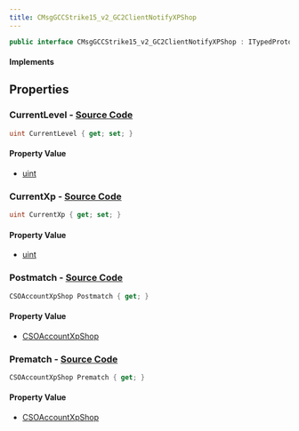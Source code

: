 ```yaml
---
title: CMsgGCCStrike15_v2_GC2ClientNotifyXPShop
---
```


```csharp
public interface CMsgGCCStrike15_v2_GC2ClientNotifyXPShop : ITypedProtobuf<CMsgGCCStrike15_v2_GC2ClientNotifyXPShop>, INativeHandle
```

#### Implements

## Properties

### **CurrentLevel** - [Source Code](https://github.com/swiftly-solution/swiftlys2/blob/main/managed/src/SwiftlyS2.Generated/Protobufs/Interfaces/CMsgGCCStrike15_v2_GC2ClientNotifyXPShop.cs#L22)

```csharp
uint CurrentLevel { get; set; }
```

#### Property Value

- [uint](https://learn.microsoft.com/dotnet/api/system.uint32)

### **CurrentXp** - [Source Code](https://github.com/swiftly-solution/swiftlys2/blob/main/managed/src/SwiftlyS2.Generated/Protobufs/Interfaces/CMsgGCCStrike15_v2_GC2ClientNotifyXPShop.cs#L19)

```csharp
uint CurrentXp { get; set; }
```

#### Property Value

- [uint](https://learn.microsoft.com/dotnet/api/system.uint32)

### **Postmatch** - [Source Code](https://github.com/swiftly-solution/swiftlys2/blob/main/managed/src/SwiftlyS2.Generated/Protobufs/Interfaces/CMsgGCCStrike15_v2_GC2ClientNotifyXPShop.cs#L16)

```csharp
CSOAccountXpShop Postmatch { get; }
```

#### Property Value

- [CSOAccountXpShop](/docs/api/shared/protobufdefinitions/csoaccountxpshop)

### **Prematch** - [Source Code](https://github.com/swiftly-solution/swiftlys2/blob/main/managed/src/SwiftlyS2.Generated/Protobufs/Interfaces/CMsgGCCStrike15_v2_GC2ClientNotifyXPShop.cs#L13)

```csharp
CSOAccountXpShop Prematch { get; }
```

#### Property Value

- [CSOAccountXpShop](/docs/api/shared/protobufdefinitions/csoaccountxpshop)

